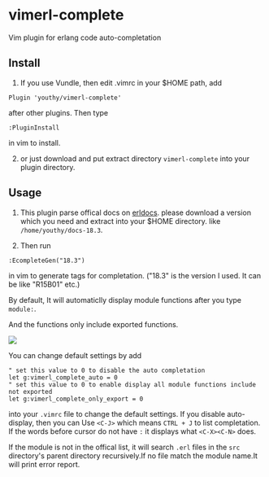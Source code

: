 # vimerl-complete
Vim plugin for erlang code auto-completation

## Install
1. If you use Vundle, then edit .vimrc in your $HOME path, add 
```
Plugin 'youthy/vimerl-complete'
```` 

after other plugins. Then type
```
:PluginInstall
```` 

in vim to install.

2. or just download and put extract directory `vimerl-complete` into your plugin directory.

## Usage
1. This plugin parse offical docs on [erldocs](http://erldocs.com/). please download a version which you need and extract into your
$HOME directory. like `/home/youthy/docs-18.3`.

2. Then run 
```
:EcompleteGen("18.3")
```

in vim to generate tags for completation. ("18.3" is the version I used. It can be like "R15B01" etc.)

By default, It will automaticlly display module functions after you type `module:`.

And the functions only include exported functions. 

![](http://i1156.photobucket.com/albums/p578/crossshura/optimized_zpsmwhao7bh.gif)

You can change default settings by add
```
" set this value to 0 to disable the auto completation
let g:vimerl_complete_auto = 0
" set this value to 0 to enable display all module functions include not exported
let g:vimerl_complete_only_export = 0
```

into your `.vimrc` file to change the default settings.
If you disable auto-display, then you can Use `<C-J>` which means `CTRL + J` to list completation. 
If the words before cursor do not have `:` it displays what `<C-X><C-N>` does.


If the module is not in the offical list, it will search `.erl` files in the `src` directory's parent directory recursively.If no 
file match the module name.It will print error report.
